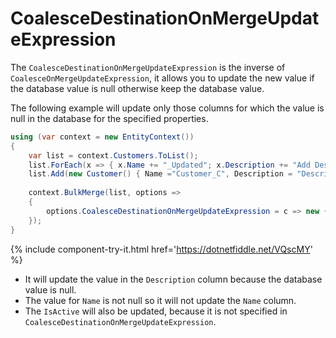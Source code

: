 # CoalesceDestinationOnMergeUpdateExpression

The `CoalesceDestinationOnMergeUpdateExpression` is the inverse of `CoalesceOnMergeUpdateExpression`, it allows you to update the new value if the database value is null otherwise keep the database value.

The following example will update only those columns for which the value is null in the database for the specified properties.

```csharp
using (var context = new EntityContext())
{
    var list = context.Customers.ToList();
    list.ForEach(x => { x.Name += "_Updated"; x.Description += "Add Description"; x.IsActive = false; });
    list.Add(new Customer() { Name ="Customer_C", Description = "Description of C", IsActive = false});
    
    context.BulkMerge(list, options => 
    {
        options.CoalesceDestinationOnMergeUpdateExpression = c => new {c.CustomerID, c.Name, c.Description};
    });                  
}
```

{% include component-try-it.html href='https://dotnetfiddle.net/VQscMY' %}

 - It will update the value in the `Description` column because the database value is null.
 - The value for `Name` is not null so it will not update the `Name` column.
 - The `IsActive` will also be updated, because it is not specified in `CoalesceDestinationOnMergeUpdateExpression`.
